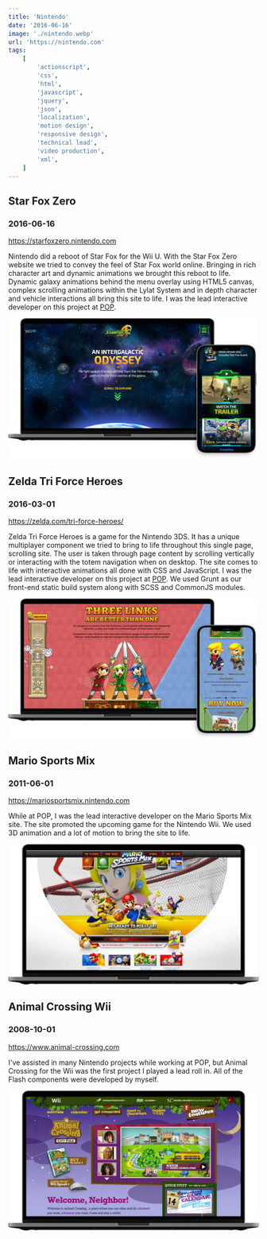 ```yaml
---
title: 'Nintendo'
date: '2016-06-16'
image: './nintendo.webp'
url: 'https://nintendo.com'
tags:
    [
        'actionscript',
        'css',
        'html',
        'javascript',
        'jquery',
        'json',
        'localization',
        'motion design',
        'responsive design',
        'technical lead',
        'video production',
        'xml',
    ]
---
```


## Star Fox Zero

### 2016-06-16

https://starfoxzero.nintendo.com

Nintendo did a reboot of Star Fox for the Wii U. With the Star Fox Zero website we tried to convey the feel of Star Fox world online. Bringing in rich character art and dynamic animations we brought this reboot to life. Dynamic galaxy animations behind the menu overlay using HTML5 canvas, complex scrolling animations within the Lylat System and in depth character and vehicle interactions all bring this site to life. I was the lead interactive developer on this project at [POP](https://www.wearepop.com/).

![Star Fox Zero Website](./star-fox-zero.webp)

## Zelda Tri Force Heroes

### 2016-03-01

https://zelda.com/tri-force-heroes/

Zelda Tri Force Heroes is a game for the Nintendo 3DS. It has a unique multiplayer component we tried to bring to life throughout this single page, scrolling site. The user is taken through page content by scrolling vertically or interacting with the totem navigation when on desktop. The site comes to life with interactive animations all done with CSS and JavaScript. I was the lead interactive developer on this project at [POP](https://www.wearepop.com). We used Grunt as our front-end static build system along with SCSS and CommonJS modules.

![Nintedo: Zelda Tri Force Heroes](./zelda-tri-force-heros.webp)

## Mario Sports Mix

### 2011-06-01

https://mariosportsmix.nintendo.com

While at POP, I was the lead interactive developer on the Mario Sports Mix site. The site promoted the upcoming game for the Nintendo Wii. We used 3D animation and a lot of motion to bring the site to life.

![Nintedo: Mario Sports Mix](./mario-sports-mix.webp)

## Animal Crossing Wii

### 2008-10-01

https://www.animal-crossing.com

I've assisted in many Nintendo projects while working at POP, but Animal Crossing for the Wii was the first project I played a lead roll in. All of the Flash components were developed by myself.

![Nintedo: Mario Sports Mix](./animal-crossing-city-folk.webp)
